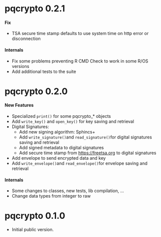 # pqcrypto 0.2.1

#### Fix
 - TSA secure time stamp defaults to use system time on http error or disconnection

#### Internals
 - Fix some problems preventing R CMD Check to work in some R/OS versions
 - Add additional tests to the suite

# pqcrypto 0.2.0

#### New Features
 - Specialized `print()` for some pqcrypto_* objects
 - Add `write_key()` and `open_key()` for key saving and retrieval
 - Digital Signatures:
   - Add new signing algorithm: Sphincs+
   - Add `write_signature()`and `read_signature()`for digital signatures saving and retrieval
   - Add signed metadata to digital signatures
   - Add secure time stamp from https://freetsa.org to digital signatures
 - Add envelope to send encrypted data and key
 - Add `write_envelope()`and `read_envelope()`for envelope saving and retrieval


#### Internals
 - Some changes to classes, new tests, lib compilation, ...
 - Change data types from integer to raw

# pqcrypto 0.1.0

 - Initial public version.
